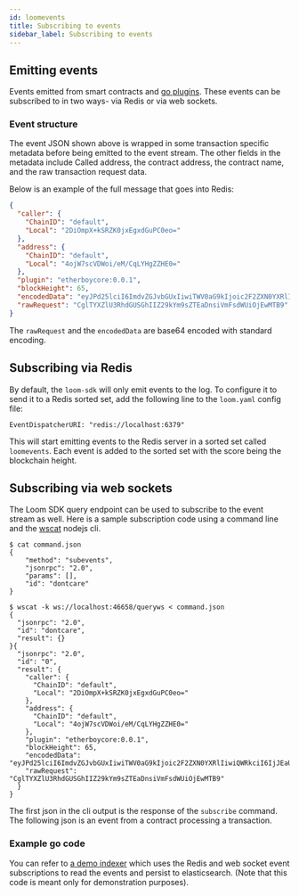 ```yaml
---
id: loomevents
title: Subscribing to events
sidebar_label: Subscribing to events
---
```


## Emitting events

Events emitted from smart contracts and [go plugins](./goloomevents.html).
These events can be subscribed to in two ways- via Redis or via web sockets.

### Event structure

The event JSON shown above is wrapped in some transaction specific metadata before being emitted to the event stream. The other fields in the metadata include Called address, the contract address, the contract name, and the raw transaction request data.

Below is an example of the full message that goes into Redis:

```json
{
  "caller": {
    "ChainID": "default",
    "Local": "2DiOmpX+kSRZK0jxEgxdGuPC0eo="
  },
  "address": {
    "ChainID": "default",
    "Local": "4ojW7scVDWoi/eM/CqLYHgZZHE0="
  },
  "plugin": "etherboycore:0.0.1",
  "blockHeight": 65,
  "encodedData": "eyJPd25lciI6ImdvZGJvbGUxIiwiTWV0aG9kIjoic2F2ZXN0YXRlIiwiQWRkciI6IjJEaU9tcFgra1NSWkswanhFZ3hkR3VQQzBlbz0iLCJWYWx1ZSI6MTAxMH0=",
  "rawRequest": "CglTYXZlU3RhdGUSGhIIZ29kYm9sZTEaDnsiVmFsdWUiOjEwMTB9"
}
```

The `rawRequest` and the `encodedData` are base64 encoded with standard encoding.

## Subscribing via Redis

By default, the `loom-sdk` will only emit events to the log. To configure it to send it to a Redis sorted set, add the following line to the `loom.yaml` config file:

```
EventDispatcherURI: "redis://localhost:6379"
```

This will start emitting events to the Redis server in a sorted set called `loomevents`. Each event is added to the sorted set with the score being the blockchain height.

## Subscribing via web sockets

The Loom SDK query endpoint can be used to subscribe to the event stream as well.
Here is a sample subscription code using a command line and the [wscat](https://www.npmjs.com/package/wscat2) nodejs cli.

```
$ cat command.json
{
    "method": "subevents",
    "jsonrpc": "2.0",
    "params": [],
    "id": "dontcare"
}

$ wscat -k ws://localhost:46658/queryws < command.json
{
  "jsonrpc": "2.0",
  "id": "dontcare",
  "result": {}
}{
  "jsonrpc": "2.0",
  "id": "0",
  "result": {
    "caller": {
      "ChainID": "default",
      "Local": "2DiOmpX+kSRZK0jxEgxdGuPC0eo="
    },
    "address": {
      "ChainID": "default",
      "Local": "4ojW7scVDWoi/eM/CqLYHgZZHE0="
    },
    "plugin": "etherboycore:0.0.1",
    "blockHeight": 65,
    "encodedData": "eyJPd25lciI6ImdvZGJvbGUxIiwiTWV0aG9kIjoic2F2ZXN0YXRlIiwiQWRkciI6IjJEaU9tcFgra1NSWkswanhFZ3hkR3VQQzBlbz0iLCJWYWx1ZSI6MTAxMH0=",
    "rawRequest": "CglTYXZlU3RhdGUSGhIIZ29kYm9sZTEaDnsiVmFsdWUiOjEwMTB9"
  }
}
```

The first json in the cli output is the response of the `subscribe` command. The following json is an event from a contract processing a transaction.

### Example go code

You can refer to [a demo indexer](https://github.com/loomnetwork/etherboy-core/blob/master/tools/cli/indexer/etherboyindexer.go) which uses the Redis and web socket event subscriptions to read the events and persist to elasticsearch.
(Note that this code is meant only for demonstration purposes).
